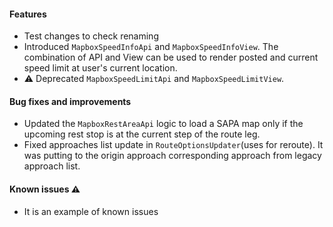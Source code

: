 #### Features
- Test changes to check renaming
- Introduced `MapboxSpeedInfoApi` and `MapboxSpeedInfoView`. The combination of API and View can be used to render posted and current speed limit at user's current location.
- :warning: Deprecated `MapboxSpeedLimitApi` and `MapboxSpeedLimitView`.

#### Bug fixes and improvements
- Updated the `MapboxRestAreaApi` logic to load a SAPA map only if the upcoming rest stop is at the current step of the route leg.
- Fixed approaches list update in `RouteOptionsUpdater`(uses for reroute). It was putting to the origin approach corresponding approach from legacy approach list.

#### Known issues :warning:
- It is an example of known issues